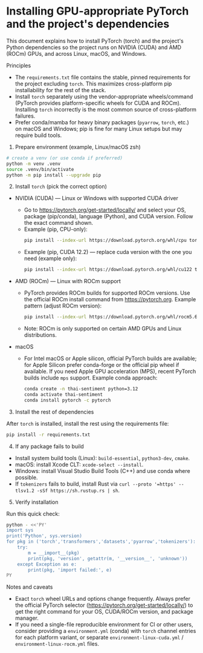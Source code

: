 # Installing GPU-appropriate PyTorch and the project's dependencies

This document explains how to install PyTorch (torch) and the project's Python dependencies so the project runs on NVIDIA (CUDA) and AMD (ROCm) GPUs, and across Linux, macOS, and Windows.

Principles
- The `requirements.txt` file contains the stable, pinned requirements for the project excluding `torch`. This maximizes cross-platform pip installability for the rest of the stack.
- Install `torch` separately using the vendor-appropriate wheels/command (PyTorch provides platform-specific wheels for CUDA and ROCm). Installing `torch` incorrectly is the most common source of cross-platform failures.
- Prefer conda/mamba for heavy binary packages (`pyarrow`, `torch`, etc.) on macOS and Windows; pip is fine for many Linux setups but may require build tools.

1) Prepare environment (example, Linux/macOS zsh)

```bash
# create a venv (or use conda if preferred)
python -m venv .venv
source .venv/bin/activate
python -m pip install --upgrade pip
```

2) Install `torch` (pick the correct option)

- NVIDIA (CUDA) — Linux or Windows with supported CUDA driver
  - Go to https://pytorch.org/get-started/locally/ and select your OS, package (pip/conda), language (Python), and CUDA version. Follow the exact command shown.
  - Example (pip, CPU-only):
    ```bash
    pip install --index-url https://download.pytorch.org/whl/cpu torch
    ```
  - Example (pip, CUDA 12.2) — replace cuda version with the one you need (example only):
    ```bash
    pip install --index-url https://download.pytorch.org/whl/cu122 torch
    ```

- AMD (ROCm) — Linux with ROCm support
  - PyTorch provides ROCm builds for supported ROCm versions. Use the official ROCm install command from https://pytorch.org. Example pattern (adjust ROCm version):
    ```bash
    pip install --index-url https://download.pytorch.org/whl/rocm5.6 torch
    ```
  - Note: ROCm is only supported on certain AMD GPUs and Linux distributions.

- macOS
  - For Intel macOS or Apple silicon, official PyTorch builds are available; for Apple Silicon prefer conda-forge or the official pip wheel if available. If you need Apple GPU acceleration (MPS), recent PyTorch builds include `mps` support. Example conda approach:
    ```bash
    conda create -n thai-sentiment python=3.12
    conda activate thai-sentiment
    conda install pytorch -c pytorch
    ```

3) Install the rest of dependencies

After `torch` is installed, install the rest using the requirements file:

```bash
pip install -r requirements.txt
```

4) If any package fails to build
- Install system build tools (Linux): `build-essential`, `python3-dev`, `cmake`.
- macOS: install Xcode CLT: `xcode-select --install`.
- Windows: install Visual Studio Build Tools (C++) and use conda where possible.
- If `tokenizers` fails to build, install Rust via `curl --proto '=https' --tlsv1.2 -sSf https://sh.rustup.rs | sh`.

5) Verify installation

Run this quick check:

```bash
python - <<'PY'
import sys
print('Python', sys.version)
for pkg in ('torch','transformers','datasets','pyarrow','tokenizers'):
    try:
        m = __import__(pkg)
        print(pkg, 'version', getattr(m, '__version__', 'unknown'))
    except Exception as e:
        print(pkg, 'import failed:', e)
PY
```

Notes and caveats
- Exact `torch` wheel URLs and options change frequently. Always prefer the official PyTorch selector (https://pytorch.org/get-started/locally/) to get the right command for your OS, CUDA/ROCm version, and package manager.
- If you need a single-file reproducible environment for CI or other users, consider providing a `environment.yml` (conda) with `torch` channel entries for each platform variant, or separate `environment-linux-cuda.yml` / `environment-linux-rocm.yml` files.
